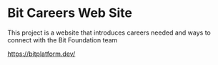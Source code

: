 # Bit Careers Web Site

This project is a website that introduces careers needed and ways to connect with the Bit Foundation team

https://bitplatform.dev/

